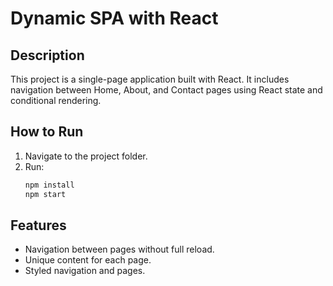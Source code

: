# Dynamic SPA with React

## Description

This project is a single-page application built with React. It includes navigation between Home, About, and Contact pages using React state and conditional rendering.

## How to Run

1. Navigate to the project folder.
2. Run:
   ```bash
   npm install
   npm start
   ```

## Features

- Navigation between pages without full reload.
- Unique content for each page.
- Styled navigation and pages.
